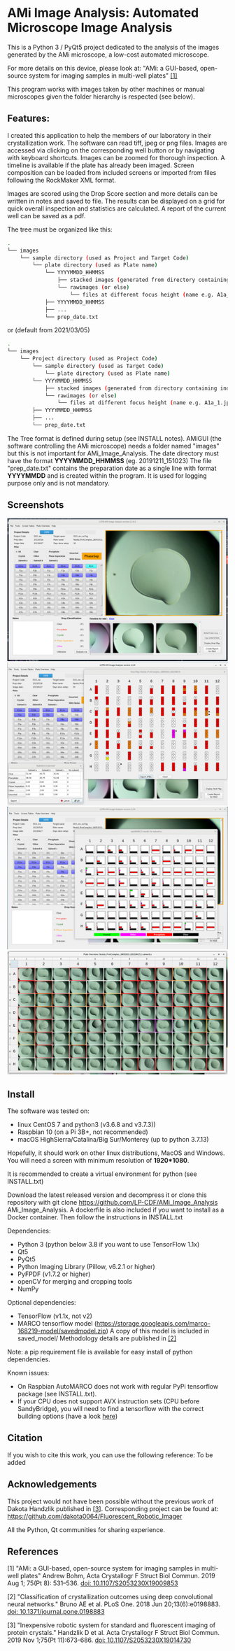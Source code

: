 # AMi Image Analysis: Automated Microscope Image Analysis

This is a Python 3 / PyQt5 project dedicated to the analysis of the images generated by the AMi microscope, a low-cost automated microscope.

For more details on this device, please look at:
"AMi: a GUI-based, open-source system for imaging samples in multi-well plates" [[1]](#1)

This program works with images taken by other machines or manual microscopes given the folder hierarchy is respected (see below).


## Features:

I created this application to help the members of our laboratory in their crystallization work.
The software can read tiff, jpeg or png files.
Images are accessed via clicking on the corresponding well button or by navigating with keyboard shortcuts.
Images can be zoomed for thorough inspection.
A timeline is available if the plate has already been imaged.
Screen composition can be loaded from included screens or imported from files following the RockMaker XML format.

Images are scored using the Drop Score section and more details can be written in notes and saved to file.
The results can be displayed on a grid for quick overall inspection and statistics are calculated.
A report of the current well can be saved as a pdf.

The tree must be organized like this:

```bash
.
└── images
    └── sample directory (used as Project and Target Code)
        └── plate directory (used as Plate name)
            └── YYYYMMDD_HHMMSS
                ├── stacked images (generated from directory containing individual Z focus images: e.g: "rawimages")
                └── rawimages (or else)
                    └── files at different focus height (name e.g. A1a_1.jpg, A1a_2... or A1_1.jpg, A1_2... if no subwell)
            ├── YYYYMMDD_HHMMSS
            ├── ...
            └── prep_date.txt
```
or (default from 2021/03/05) 
```bash
.
└── images
    └── Project directory (used as Project Code)
        └── sample directory (used as Target Code)
            └── plate directory (used as Plate name)
		└── YYYYMMDD_HHMMSS
		    ├── stacked images (generated from directory containing individual Z focus images: e.g: "rawimages")
		    └── rawimages (or else)
		        └── files at different focus height (name e.g. A1a_1.jpg, A1a_2... or A1_1.jpg, A1_2... if no subwell)
		├── YYYYMMDD_HHMMSS
		├── ...
		└── prep_date.txt
```
The Tree format is defined during setup (see INSTALL notes).
AMiGUI (the software controlling the AMi microscope) needs a folder named "images" but this is not important for AMi_Image_Analysis. 
The date directory must have the format **YYYYMMDD_HHMMSS** (eg. 20191211_151023)
The file "prep_date.txt" contains the preparation date as a single line with format **YYYYMMDD** and is created within the program. It is used for logging purpose only and is not mandatory.


## Screenshots

![Screenshot 1](./screenshot1.png)
![Screenshot 2](./screenshot2.png)
![Screenshot 3](./screenshot3.png)
![Screenshot 4](./screenshot4.png)


## Install

The software was tested on:
* linux CentOS 7 and python3 (v3.6.8 and v3.7.3))
* Raspbian 10 (on a Pi 3B+, not recommended)
* macOS HighSierra/Catalina/Big Sur/Monterey (up to python 3.7.13)

Hopefully, it should work on other linux distributions, MacOS and Windows.
You will need a screen with minimum resolution of **1920*1080**.
    
It is recommended to create a virtual environment for python (see INSTALL.txt)

Download the latest released version and decompress it or clone this repository with
git clone https://github.com/LP-CDF/AMi_Image_Analysis AMi_Image_Analysis.
A dockerfile is also included if you want to install as a Docker container.
Then follow the instructions in INSTALL.txt

Dependencies:
* Python 3 (python below 3.8 if you want to use TensorFlow 1.1x)
* Qt5
* PyQt5
* Python Imaging Library (Pillow, v6.2.1 or higher)
* PyFPDF (v1.7.2 or higher)
* openCV for merging and cropping tools
* NumPy

Optional dependencies:
* TensorFlow (v1.1x, not v2)
* MARCO tensorflow model (https://storage.googleapis.com/marco-168219-model/savedmodel.zip)
A copy of this model is included in saved_model/
Methodology details are published in [[2]](#2)

Note: a pip requirement file is available for easy install of python dependencies.

Known issues: 
* On Raspbian AutoMARCO does not work with regular PyPi tensorflow package (see INSTALL.txt).
* If your CPU does not support AVX instruction sets (CPU before SandyBridge), you will need to find a tensorflow with the correct building options (have a look [here](https://github.com/yaroslavvb/tensorflow-community-wheels/issues))


## Citation

If you wish to cite this work, you can use the following reference:
To be added


## Acknowledgements

This project would not have been possible without the previous work of Dakota Handzlik published in [[3]](#3).
Corresponding project can be found at:
https://github.com/dakota0064/Fluorescent_Robotic_Imager

All the Python, Qt communities for sharing experience.


## References

<a id="1">[1]</a> 
"AMi: a GUI-based, open-source system for imaging samples in multi-well plates"
Andrew Bohm, Acta Crystallogr F Struct Biol Commun. 2019 Aug 1; 75(Pt 8): 531–536.
[doi: 10.1107/S2053230X19009853](http://dx.doi.org/10.1107/S2053230X19009853)

<a id="2">[2]</a> 
"Classification of crystallization outcomes using deep convolutional neural networks."
Bruno AE et al. PLoS One. 2018 Jun 20;13(6):e0198883.
[doi: 10.1371/journal.pone.0198883](http://dx.doi.org/10.1371/journal.pone.0198883)

<a id="3">[3]</a> 
"Inexpensive robotic system for standard and fluorescent imaging of protein crystals."
Handzlik D et al. Acta Crystallogr F Struct Biol Commun. 2019 Nov 1;75(Pt 11):673-686.
[doi: 10.1107/S2053230X19014730](http://dx.doi.org/10.1107/S2053230X19014730)


